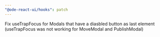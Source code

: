 ```yaml
---
"@ode-react-ui/hooks": patch
---
```


Fix useTrapFocus for Modals that have a diasbled button as last element (useTrapFocus was not working for MoveModal and PublishModal)
